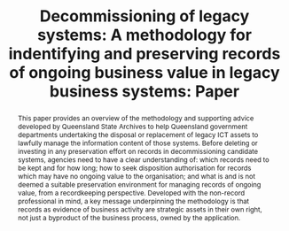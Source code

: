 ---
abstract: "This paper provides an overview of the methodology and supporting advice
  developed by Queensland State Archives to help Queensland government departments
  undertaking the disposal or replacement of legacy ICT assets to lawfully manage
  the information content of those systems. Before deleting or investing in any preservation
  effort on records in decommissioning candidate systems, agencies need to have a
  clear understanding of: which records need to be kept and for how long; how to seek
  disposition authorisation for records which may have no ongoing value to the organisation;
  and what is and is not deemed a suitable preservation environment for managing records
  of ongoing value, from a recordkeeping perspective. Developed with the non-record
  professional in mind, a key message underpinning the methodology is that records
  as evidence of business activity are strategic assets in their own right, not just
  a byproduct of the business process, owned by the application. \n"
creators:
- Ingrid MacDonald
- Neal Fitzgerald
- Anna Morris
- Adrian Cunningham
date: null
document_url: https://services.phaidra.univie.ac.at/api/object/o:378129/download
grand_parent: iPRES
institutions: []
keywords:
- legacy business systems
- methodology
- disposition
- preservation
landing_page_url: https://phaidra.univie.ac.at/o:378129
language: eng
layout: publication
license: CC BY-NC-SA 3.0 AT
notes_url: null
parent: iPRES 2014
publication_type: paper
size: 348721
slides_url: null
source_name: iPRES
stream_url: null
title: 'Decommissioning of legacy systems: A methodology for indentifying and preserving
  records of ongoing business value in legacy business systems: Paper '
year: 2014
---